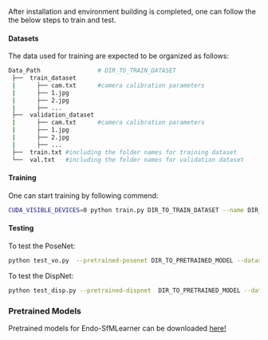 After installation and environment building is completed, one can follow the the below steps to train and test. 

#### Datasets
The data used for training are expected to be organized as follows:
```bash
Data_Path                # DIR_TO_TRAIN_DATASET
 ├──  train_dataset
 |      ├── cam.txt      #camera calibration parameters
 |      ├── 1.jpg
 |      ├── 2.jpg
 |      ├── ...
 ├──  validation_dataset     
 |      ├── cam.txt      #camera calibration parameters
 |      ├── 1.jpg
 |      ├── 2.jpg
 |      ├── ...
 ├──  train.txt #including the folder names for training dataset
 └──  val.txt   #including the folder names for validation dataset

```



#### Training

 One can start training by following commend:

```bash
CUDA_VISIBLE_DEVICES=0 python train.py DIR_TO_TRAIN_DATASET --name DIR_TO_MODELS
```

#### Testing

To test the PoseNet:

```bash
python test_vo.py  --pretrained-posenet DIR_TO_PRETRAINED_MODEL --dataset-dir DIR_TO_TEST_DATASET --output-dir DIR_TO_RESULTS
```
To test the DispNet:

```bash
python test_disp.py --pretrained-dispnet  DIR_TO_PRETRAINED_MODEL --dataset-dir DIR_TO_TEST_DATASET --output-dir DIR_TO_RESULTS
```

### Pretrained Models

Pretrained models for Endo-SfMLearner can be downloaded [here!](https://www.dropbox.com/s/92qjxy2uxvf599b/08-13-00%3A00.zip?dl=0)
